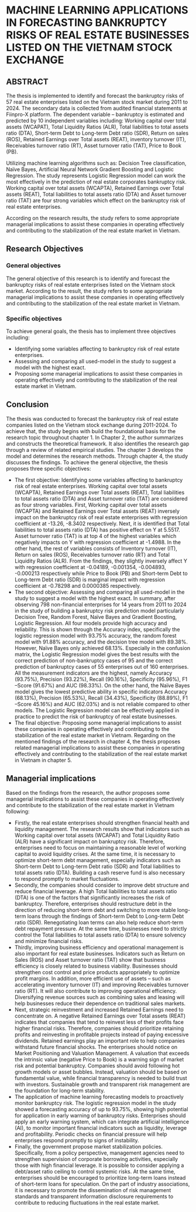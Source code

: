 # MACHINE LEARNING APPLICATIONS IN FORECASTING BANKRUPTCY RISKS OF REAL ESTATE BUSINESSES LISTED ON THE VIETNAM STOCK EXCHANGE
## ABSTRACT

The thesis is implemented to identify and forecast the bankruptcy risks of 57 real estate enterprises listed on the Vietnam stock market during 2011 to 2024. The secondary data is collected from audited financial statements at Fiinpro-X platform. The dependent variable – bankruptcy is estimated and predicted by 10 independent variables including: Working capital over total assets (WCAPAT), Total Liquidity Ratios (ALR), Total liabilities to total assets ratio (DTA), Short-term Debt to Long-term Debt ratio (SDR), Return on sales (ROS), Retained Earnings over Total assets (REAT), inventory turnover (IT), Receivables turnover ratio (RT), Asset turnover ratio (TAT), Price to Book (PB).

Utilizing machine learning algorithms such as: Decision Tree classification, Naïve Bayes, Artificial Neural Network Gradient Boosting and Logistic Regression. The study represents Logistic Regression model can work the most effectively in the prediction of real estate corporates bankruptcy risk. Working capital over total assets (WCAPTA), Retained Earnings over Total assets (REAT), Total liabilities to total assets ratio (DTA) and Asset turnover ratio (TAT) are four strong variables which effect on the bankruptcy risk of real estate enterprises.

According on the research results, the study refers to some appropriate managerial implications to assist these companies in operating effectively and contributing to the stabilization of the real estate market in Vietnam.

## Research Objectives
### General objectives
The general objective of this research is to identify and forecast the bankruptcy risks of real estate enterprises listed on the Vietnam stock market. According to the result, the study refers to some appropriate managerial implications to assist these companies in operating effectively and contributing to the stabilization of the real estate market in Vietnam.
### Specific objectives
To achieve general goals, the thesis has to implement three objectives including:
- Identifying some variables affecting to bankruptcy risk of real estate enterprises.
- Assessing and comparing all used-model in the study to suggest a model with the highest exact.
- Proposing some managerial implications to assist these companies in operating effectively and contributing to the stabilization of the real estate market in Vietnam.
## Conclusion
The thesis was conducted to forecast the bankruptcy risk of real estate companies listed on the Vietnam stock exchange during 2011-2024. To achieve that, the study begins with build the foundational basis for the research topic throughout chapter 1. In Chapter 2, the author summarizes and constructs the theoretical framework. It also identifies the research gap through a review of related empirical studies. The chapter 3 develops the model and determines the research methods. Through chapter 4, the study discusses the findings.
To achieve the general objective, the thesis proposes three specific objectives:
- The first objective: Identifying some variables affecting to bankruptcy risk of real estate enterprises.
Working capital over total assets (WCAPTA), Retained Earnings over Total assets (REAT), Total liabilities to total assets ratio (DTA) and Asset turnover ratio (TAT) are considered as four strong variables. First, Working capital over total assets (WCAPTA) and Retained Earnings over Total assets (REAT) inversely impact on the bankruptcy risk of real estate enterprises with regression coefficient at -13.26, -8.3402 respectively. Next, it is identified that Total liabilities to total assets ratio (DTA) has positive effect on Y at 5.5517. Asset turnover ratio (TAT) is at top 4 of the highest variables which negatively impacts on Y with regression coefficient at -1.4988.
In the other hand, the rest of variables consists of Inventory turnover (IT), Return on sales (ROS), Receivables turnover ratio (RT) and Total Liquidity Ratios (ALR). From the findings, they slightly inversely affect Y with regression coefficient at -0.04189, -0.001354, -0.004893, -0.000213 respectively while Price to Book (PB) and Short-term Debt to Long-term Debt ratio (SDR) is marginal impact with regression coefficient at -0.78298 and 0.0000385 respectively.
- The second objective: Assessing and comparing all used-model in the study to suggest a model with the highest exact.
In summary, after observing 798 non-financial enterprises for 14 years from 2011 to 2024 in the study of building a bankruptcy risk prediction model particularly Decision Tree, Random Forest, Naïve Bayes and Gradient Boosting, Logistic Regression. All four models provide high accuracy and reliability. This is shown through the Accuracy index, specifically the logistic regression model with 93.75% accuracy, the random forest model with 91.88% accuracy, and the decision tree model with 89.38%. However, Naïve Bayes only achieved 68.13%. Especially in the confusion matrix, the Logistic Regression model gives the best results with the correct prediction of non-bankruptcy cases of 95 and the correct prediction of bankruptcy cases of 55 enterprises out of 160 enterprises. All the measurement indicators are the highest, namely Accuracy (93.75%), Precision (93.22%), Recall (90.16%), Specificity (95.96%), F1 –Score (91.67%) and AUC (98.33%). On the other hand, the Naïve Bayes model gives the lowest predictive ability in specific indicators Accuracy (68.13%), Precision (65.53%), Recall (34.43%), Specificity (88.89%), F1 –Score 45.16%) and AUC (62.03%) and is not reliable compared to other models. The Logistic Regression model can be effectively applied in practice to predict the risk of bankruptcy of real estate businesses. 
- The final objective: Proposing some managerial implications to assist these companies in operating effectively and contributing to the stabilization of the real estate market in Vietnam.
Regarding on the mentioned findings of the research in chapter 4, the thesis proposes related managerial implications to assist these companies in operating effectively and contributing to the stabilization of the real estate market in Vietnam in chapter 5.
## Managerial implications 
Based on the findings from the research, the author proposes some managerial implications to assist these companies in operating effectively and contribute to the stabilization of the real estate market in Vietnam following:
- Firstly, the real estate enterprises should strengthen financial health and liquidity management. The research results show that indicators such as Working capital over total assets (WCAPAT) and Total Liquidity Ratio (ALR) have a significant impact on bankruptcy risk. Therefore, enterprises need to focus on maintaining a reasonable level of working capital to avoid liquidity crises. At the same time, it is necessary to optimize short-term debt management, especially indicators such as Short-term Debt to Long-term Debt ratio (SDR) and Total liabilities to total assets ratio (DTA). Building a cash reserve fund is also necessary to respond promptly to market fluctuations.
- Secondly, the companies should consider to improve debt structure and reduce financial leverage. A high Total liabilities to total assets ratio (DTA) is one of the factors that significantly increases the risk of bankruptcy. Therefore, enterprises should restructure debt in the direction of reducing short-term debt and switching to more stable long-term loans through the findings of Short-term Debt to Long-term Debt ratio (SDR). Renegotiating loan terms can also help reduce short-term debt repayment pressure. At the same time, businesses need to strictly control the Total liabilities to total assets ratio (DTA) to ensure solvency and minimize financial risks.
- Thirdly, improving business efficiency and operational management is also important for real estate businesses. Indicators such as Return on Sales (ROS) and Asset turnover ratio (TAT) show that business efficiency is closely related to business viability. Businesses should strengthen cost control and price products appropriately to optimize profit margins. In addition, more efficient use of assets – such as accelerating inventory turnover (IT) and improving Receivables turnover ratio (RT). It will also contribute to improving operational efficiency. Diversifying revenue sources such as combining sales and leasing will help businesses reduce their dependence on traditional sales markets.
- Next, strategic reinvestment and increased Retained Earnings need to concentrate on. A negative Retained Earnings over Total assets (REAT) indicates that companies that tend to reinvest less of their profits face higher financial risks. Therefore, companies should prioritize retaining profits and reinvesting in profitable projects instead of paying excessive dividends. Retained earnings play an important role to help companies withstand future financial shocks.
The enterprises should notice on Market Positioning and Valuation Management. A valuation that exceeds the intrinsic value (negative Price to Book) is a warning sign of market risk and potential bankruptcy. Companies should avoid following hot growth models or asset bubbles. Instead, valuation should be based on fundamental value, while financial transparency is needed to build trust with investors. Sustainable growth and transparent risk management are the foundation for long-term stability.
- The application of machine learning forecasting models to proactively monitor bankruptcy risk. The logistic regression model in the study showed a forecasting accuracy of up to 93.75%, showing high potential for application in early warning of bankruptcy risks. Enterprises should apply an early warning system, which can integrate artificial intelligence (AI), to monitor important financial indicators such as liquidity, leverage and profitability. Periodic checks on financial pressure will help enterprises respond promptly to signs of instability.
- Finally, the government propose market stabilization policies. Specifically, from a policy perspective, management agencies need to strengthen supervision of corporate borrowing activities, especially those with high financial leverage. It is possible to consider applying a debt/asset ratio ceiling to control systemic risks. At the same time, enterprises should be encouraged to prioritize long-term loans instead of short-term loans for speculation. On the part of industry associations, it is necessary to promote the dissemination of risk management standards and transparent information disclosure requirements to contribute to reducing fluctuations in the real estate market.

